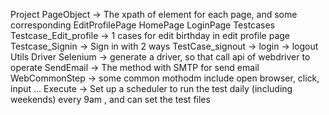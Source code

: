 Project 
  PageObject -> The xpath of element for each page, and some corresponding
    EditProfilePage
    HomePage
    LoginPage
  Testcases
    Testcase_Edit_profile -> 1 cases for edit birthday in edit profile page
    Testcase_Signin   -> Sign in with 2 ways
    TestCase_signout  -> login -> logout
  Utils
    Driver
      Selenium -> generate a driver, so that call api of webdriver to operate
    SendEmail -> The method with SMTP for send email
    WebCommonStep -> some common mothodm include open browser, click, input ...
  Execute -> Set up a scheduler to run the test daily (including weekends) every 9am , and can set the test files
    
